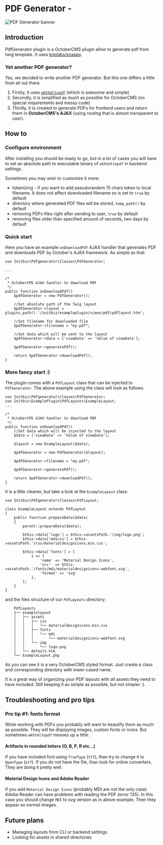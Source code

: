 # PDF Generator -
![PDF Generator banner](https://raw.githubusercontent.com/initbizlab/initbizlab.github.io/master/pdfgenerator/assets/images/pdfgenerator-banner.png)

## Introduction

PdfGenerator plugin is a OctoberCMS plugin allow to generate pdf from twig template. It uses [knplabs/snappy](https://github.com/knplabs/snappy).

### Yet another PDF generator?
Yes, we decided to write another PDF generator. But this one differs a little from all out there.
1. Firstly, it uses [`wkhtmltopdf`](https://wkhtmltopdf.org/) (which is awesome and simple)
1. Secondly, it is simplified as much as possible for OctoberCMS (no special requirements and messy code)
1. Thirdly, it is created to generate PDFs for frontend users and return them in **OctoberCMS's AJAX** (using routing that is almost transparent to user).

[//]: # (Documentation)

## How to
### Configure environment
After installing you should be ready to go, but in a lot of cases you will have to set an absolute path to executable binary of `wkhtmltopdf` in backend settings.

Sometimes you may wish to customize it more:
 * tokenizing - if you want to add pseudorandom 15 chars token to local filename. It does not affect downloaded filename so is set to `true` by default
 * directory where generated PDF files will be stored, `temp_path()` by default
 * removing PDFs files right after sending to user, `true` by default
 * removing files older than specified amount of seconds, two days by default

### Quick start
Here you have an example `onDownloadPdf` AJAX handler that generates PDF and downloads PDF by October's AJAX framework. As simple as that:

    use Initbiz\Pdfgenerator\Classes\PdfGenerator;

    ...

    /*
     * OctoberCMS AJAX handler to download PDF
     */
    public function onDownloadPdf()
        $pdfGenerator = new PdfGenerator();

        //Set absolute path of the Twig layout
        $pdfGenerator->layout = plugins_path().'/initbiz/exampleplugin/views/pdf/pdflayout.htm';

        //Set filename for downloaded file
        $pdfGenerator->filename = "my-pdf";

        //Set data which will be sent to the layout
        $pdfGenerator->data = ['viewData' => 'Value of viewData'];

        $pdfGenerator->generatePdf();

        return $pdfGenerator->downloadPdf();
    }


### More fancy start :)
The plugin comes with a `PdfLayout` class that can be injected to `PdfGenerator`. The above example using the class will look as follows:

    use Initbiz\Pdfgenerator\Classes\PdfGenerator;
    use Initbiz\ExamplePlugin\PdfLayouts\ExampleLayout;
    ...

    /*
     * OctoberCMS AJAX handler to download PDF
     */
    public function onDownloadPdf()
        //Set data which will be injected to the layout
        $data = ['viewData' => 'Value of viewData'];

        $layout = new ExampleLayout($data);

        $pdfGenerator = new PdfGenerator($layout);

        $pdfGenerator->filename = "my-pdf";

        $pdfGenerator->generatePdf();

        return $pdfGenerator->downloadPdf();
    }


It is a little cleaner, but take a look at the `ExampleLayout` class:

    use Initbiz\Pdfgenerator\Classes\PdfLayout;

    class ExampleLayout extends PdfLayout
    {
        public function prepareData($data)
        {
            parent::prepareData($data);

            $this->data['logo'] = $this->assetsPath.'/img/logo.png';
            $this->data['mdicss'] = $this->assetsPath.'/css/materialdesignicons.min.css';

            $this->data['fonts'] = [
                1 => [
                    'name' => 'Material Design Icons',
                    'src'  => $this->assetsPath.'/fonts/mdi/materialdesignicons-webfont.svg',
                    'format' => 'svg'
                ],
            ];
        }
    }
and the files structure of our `PdfLayouts` directory:

```
    PdfLayouts
    ├── examplelayout
    │   ├── assets
    │   │   ├── css
    │   │   │   └── materialdesignicons.min.css
    │   │   ├── fonts
    │   │   │   └── mdi
    │   │   │       └── materialdesignicons-webfont.svg
    │   │   └── img
    │   │       └── logo.png
    │   └── default.htm
    └── ExampleLayout.php
```

As you can see it is a very OctoberCMS styled format. Just create a class and corresponding directory with lower-cased name.

It is a great way of organizing your PDF layouts with all assets they need to have included. Still keeping it as simple as possible, but not simpler :).

## Troubleshooting and pro tips

### Pro tip #1: fonts format
While working with PDFs you probably will want to beautify them as much as possible. They will be displaying images, custom fonts or icons.
But sometimes `wkhtmltopdf` messes up a little.

#### Artifacts in rounded letters (O, B, P, R etc...)
If you have included font using `TrueType` (`ttf`), than try to change it to `OpenType` (`otf`). If you do not have the file, than look for online converters. They are doing it pretty well.

#### Material Design Icons and Adobe Reader
If you add `Material Design Icons` (probably MDI are not the only case) Adobe Reader can have problems with reading the PDF (error 135). In this case you should change `MDI` to svg version as in above example. Then they appear as normal images.

## Future plans
* Managing layouts from CLI or backend settings
* Looking for assets in shared directories
